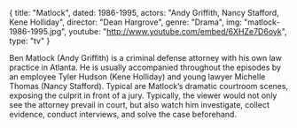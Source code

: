 {
  title: "Matlock",
  dated:  1986-1995,
  actors: "Andy Griffith, Nancy Stafford, Kene Holliday",
  director: "Dean Hargrove",
  genre: "Drama",
  img: "matlock-1986-1995.jpg",
  youtube: "http://www.youtube.com/embed/6XHZe7D6oyk",
  type: "tv"
}

Ben Matlock (Andy Griffith) is a criminal defense attorney with his own law practice in Atlanta. He is usually accompanied throughout the episodes by an employee Tyler Hudson (Kene Holliday) and young lawyer Michelle Thomas (Nancy Stafford). Typical are Matlock’s dramatic courtroom scenes, exposing the culprit in front of a jury. Typically, the viewer would not only see the attorney prevail in court, but also watch him investigate, collect evidence, conduct interviews, and solve the case beforehand.